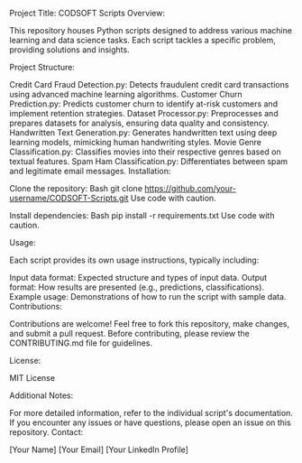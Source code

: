 Project Title: CODSOFT Scripts
Overview:

This repository houses Python scripts designed to address various machine learning and data science tasks. Each script tackles a specific problem, providing solutions and insights.

Project Structure:

Credit Card Fraud Detection.py: Detects fraudulent credit card transactions using advanced machine learning algorithms.
Customer Churn Prediction.py: Predicts customer churn to identify at-risk customers and implement retention strategies.
Dataset Processor.py: Preprocesses and prepares datasets for analysis, ensuring data quality and consistency.
Handwritten Text Generation.py: Generates handwritten text using deep learning models, mimicking human handwriting styles.
Movie Genre Classification.py: Classifies movies into their respective genres based on textual features.
Spam Ham Classification.py: Differentiates between spam and legitimate email messages.
Installation:

Clone the repository:
Bash
git clone https://github.com/your-username/CODSOFT-Scripts.git
Use code with caution.

Install dependencies:
Bash
pip install -r requirements.txt
Use code with caution.

Usage:

Each script provides its own usage instructions, typically including:

Input data format: Expected structure and types of input data.
Output format: How results are presented (e.g., predictions, classifications).
Example usage: Demonstrations of how to run the script with sample data.
Contributions:

Contributions are welcome! Feel free to fork this repository, make changes, and submit a pull request. Before contributing, please review the CONTRIBUTING.md file for guidelines.

License:

MIT License

Additional Notes:

For more detailed information, refer to the individual script's documentation.
If you encounter any issues or have questions, please open an issue on this repository.
Contact:

[Your Name]
[Your Email]
[Your LinkedIn Profile]
